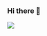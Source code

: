 ### Hi there 👋
<div align="left"> <img src="https://visitor-badge.glitch.me/badge?page_id=sun0225SUN" /> </div>
<!--
**XuanchenLi/XuanchenLi** is a ✨ _special_ ✨ repository because its `README.md` (this file) appears on your GitHub profile.

Here are some ideas to get you started:

- 🔭 I’m currently working on ...
- 🌱 I’m currently learning ...
- 👯 I’m looking to collaborate on ...
- 🤔 I’m looking for help with ...
- 💬 Ask me about ...
- 📫 How to reach me: ...
- 😄 Pronouns: ...
- ⚡ Fun fact: ...
-->
[![Anurag's github stats](https://github-readme-stats.vercel.app/api?username=XuanchenLi&show_icons=true&theme=tokyonight "![Anurag's github stats")](https://github.com/anuraghazra/github-readme-stats)



